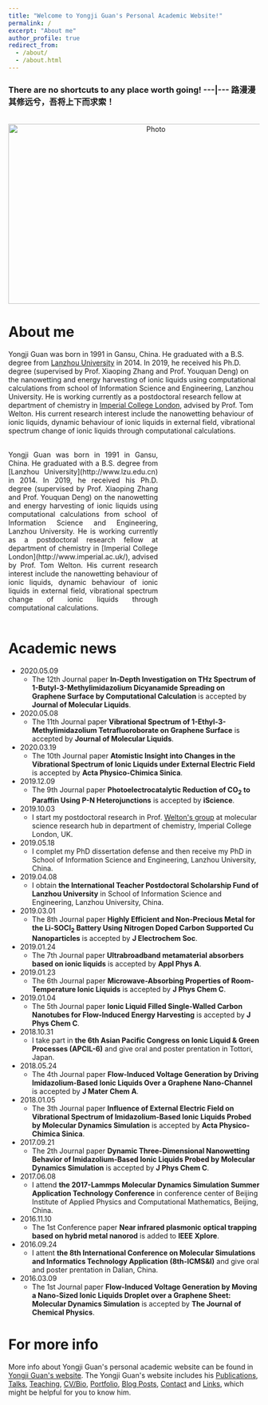 ```yaml
---
title: "Welcome to Yongji Guan's Personal Academic Website!"
permalink: /
excerpt: "About me"
author_profile: true
redirect_from: 
  - /about/
  - /about.html
---
```


### There are no shortcuts to any place worth going! ---|--- 路漫漫其修远兮，吾将上下而求索！

<p align="center">
  <img src="https://yongjiguan.github.io/images/Road.jpg" alt="Photo" width="576" height="360"/> 
</p>

About me
======
Yongji Guan was born in 1991 in Gansu, China. He graduated with a B.S. degree from [Lanzhou University](http://www.lzu.edu.cn) in 2014. In 2019, he received his Ph.D. degree (supervised by Prof. Xiaoping Zhang and Prof. Youquan Deng) on the nanowetting and energy harvesting of ionic liquids using computational calculations from school of Information Science and Engineering, Lanzhou University. He is working currently as a postdoctoral research fellow at department of chemistry in [Imperial College London](http://www.imperial.ac.uk/), advised by Prof. Tom Welton. His current research interest include the nanowetting behaviour of ionic liquids, dynamic behaviour of ionic liquids in external field, vibrational spectrum change of ionic liquids through computational calculations.

<br>
<div style="font-size:14px;width:300;text-align:justify;text-justify:inter-ideograph">Yongji Guan was born in 1991 in Gansu, China. He graduated with a B.S. degree from [Lanzhou University](http://www.lzu.edu.cn) in 2014. In 2019, he received his Ph.D. degree (supervised by Prof. Xiaoping Zhang and Prof. Youquan Deng) on the nanowetting and energy harvesting of ionic liquids using computational calculations from school of Information Science and Engineering, Lanzhou University. He is working currently as a postdoctoral research fellow at department of chemistry in [Imperial College London](http://www.imperial.ac.uk/), advised by Prof. Tom Welton. His current research interest include the nanowetting behaviour of ionic liquids, dynamic behaviour of ionic liquids in external field, vibrational spectrum change of ionic liquids through computational calculations.</div>
<br>

Academic news
======

  * 2020.05.09
      * The 12th Journal paper <b>In-Depth Investigation on THz Spectrum of 1-Butyl-3-Methylimidazolium Dicyanamide Spreading on Graphene Surface by Computational Calculation</b> is accepted by <b>Journal of Molecular Liquids</b>.
  * 2020.05.08
      * The 11th Journal paper <b>Vibrational Spectrum of 1-Ethyl-3-Methylimidazolium Tetrafluoroborate on Graphene Surface</b> is accepted by <b>Journal of Molecular Liquids</b>.
  * 2020.03.19
      * The 10th Journal paper <b>Atomistic Insight into Changes in the Vibrational Spectrum of Ionic Liquids under External Electric Field</b> is accepted by <b>Acta Physico-Chimica Sinica</b>.
  * 2019.12.09
      * The 9th Journal paper <b>Photoelectrocatalytic Reduction of CO<sub>2</sub> to Paraffin Using P-N Heterojunctions</b> is accepted by <b>iScience</b>.
  * 2019.10.03 
      * I start my postdoctoral research in Prof. [Welton's group](https://www.imperial.ac.uk/people/t.welton) at molecular science research hub in department of chemistry, Imperial College London, UK. 
  * 2019.05.18 
      * I complet my PhD dissertation defense and then receive my PhD in School of Information Science and Engineering, Lanzhou University, China.
  * 2019.04.08 
      * I obtain <b>the International Teacher Postdoctoral Scholarship Fund of Lanzhou University</b> in School of Information Science and Engineering, Lanzhou University, China.
  * 2019.03.01
      * The 8th Journal paper <b>Highly Efficient and Non-Precious Metal for the Li-SOCl<sub>2</sub> Battery Using Nitrogen Doped Carbon Supported Cu Nanoparticles</b> is accepted by <b>J Electrochem Soc</b>.
  * 2019.01.24
      * The 7th Journal paper <b>Ultrabroadband metamaterial absorbers based on ionic liquids</b> is accepted by <b>Appl Phys A</b>.
  * 2019.01.23
      * The 6th Journal paper <b>Microwave-Absorbing Properties of Room-Temperature Ionic Liquids</b> is accepted by <b>J Phys Chem C</b>.
  * 2019.01.04
      * The 5th Journal paper <b>Ionic Liquid Filled Single-Walled Carbon Nanotubes for Flow-Induced Energy Harvesting</b> is accepted by <b>J Phys Chem C</b>.
  * 2018.10.31 
      * I take part in <b>the 6th Asian Pacific Congress on Ionic Liquid & Green Processes (APCIL-6)</b> and give oral and poster prentation in Tottori, Japan.
  * 2018.05.24
      * The 4th Journal paper <b>Flow-Induced Voltage Generation by Driving Imidazolium-Based Ionic Liquids Over a Graphene Nano-Channel</b> is accepted by <b>J Mater Chem A</b>.
  * 2018.01.05
      * The 3th Journal paper <b>Influence of External Electric Field on Vibrational Spectrum of Imidazolium-Based Ionic Liquids Probed by Molecular Dynamics Simulation</b> is accepted by <b>Acta Physico-Chimica Sinica</b>.
  * 2017.09.21
      * The 2th Journal paper <b>Dynamic Three-Dimensional Nanowetting Behavior of Imidazolium-Based Ionic Liquids Probed by Molecular Dynamics Simulation</b> is accepted by <b>J Phys Chem C</b>.	 
  * 2017.06.08 
      * I attend <b>the 2017-Lammps Molecular Dynamics Simulation Summer Application Technology Conference</b> in conference center of Beijing Institute of Applied Physics and Computational Mathematics, Beijing, China.
  * 2016.11.10
      * The 1st Conference paper <b>Near infrared plasmonic optical trapping based on hybrid metal nanorod</b> is added to <b>IEEE Xplore</b>.	  
  * 2016.09.24
      * I attent <b>the 8th International Conference on Molecular Simulations and Informatics Technology Application (8th-ICMS&I)</b> and give oral and poster prentation in Dalian, China.
  * 2016.03.09
      * The 1st Journal paper <b>Flow-Induced Voltage Generation by Moving a Nano-Sized Ionic Liquids Droplet over a Graphene Sheet: Molecular Dynamics Simulation</b> is accepted by <b>The Journal of Chemical Physics</b>.	  

For more info
======
More info about Yongji Guan's personal academic website can be found in [Yongji Guan's website](https://yongjiguan.github.io). The Yongji Guan's website includes his [Publications](https://yongjiguan.github.io//publications/), [Talks](https://yongjiguan.github.io//talks/), [Teaching](https://yongjiguan.github.io//teaching/), [CV/Bio](https://yongjiguan.github.io//cv/), [Portfolio](https://yongjiguan.github.io//portfolio/), [Blog Posts](https://yongjiguan.github.io//year-archive/), [Contact](https://yongjiguan.github.io//contact/) and [Links](https://yongjiguan.github.io//Links/), which might be helpful for you to know him.